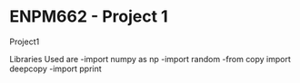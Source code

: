 # ENPM662 - Project 1
Project1


Libraries Used are
-import numpy as np
-import random
-from copy import deepcopy
-import pprint

